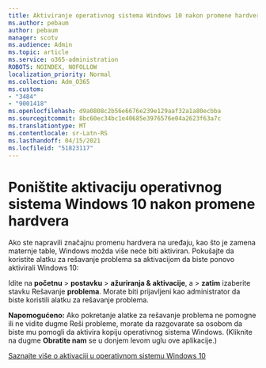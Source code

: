 ```yaml
---
title: Aktiviranje operativnog sistema Windows 10 nakon promene hardvera
ms.author: pebaum
author: pebaum
manager: scotv
ms.audience: Admin
ms.topic: article
ms.service: o365-administration
ROBOTS: NOINDEX, NOFOLLOW
localization_priority: Normal
ms.collection: Adm_O365
ms.custom:
- "3484"
- "9001418"
ms.openlocfilehash: d9a0808c2b56e6676e239e129aaf32a1a80ecbba
ms.sourcegitcommit: 8bc60ec34bc1e40685e3976576e04a2623f63a7c
ms.translationtype: MT
ms.contentlocale: sr-Latn-RS
ms.lasthandoff: 04/15/2021
ms.locfileid: "51823117"
---
```

# <a name="reactivating-windows-10-after-a-hardware-change"></a>Poništite aktivaciju operativnog sistema Windows 10 nakon promene hardvera

Ako ste napravili značajnu promenu hardvera na uređaju, kao što je zamena maternje table, Windows možda više neće biti aktiviran. Pokušajte da koristite alatku za rešavanje problema sa aktivacijom da biste ponovo aktivirali Windows 10:

Idite na **početnu**  >  **postavku**  >  **ažuriranja & aktivacije**, a  >  **zatim** izaberite stavku Rešavanje **problema**. Morate biti prijavljeni kao administrator da biste koristili alatku za rešavanje problema.

**Napomogućeno:** Ako pokretanje alatke za rešavanje problema ne pomogne  ili ne vidite dugme Reši probleme, morate da razgovarate sa osobom da biste mu pomogli da aktivira kopiju operativnog sistema Windows. (Kliknite na dugme **Obratite nam** se u donjem levom uglu ove aplikacije.)

[Saznajte više o aktivaciji u operativnom sistemu Windows 10](https://support.microsoft.com/help/12440/windows-10-activate)
